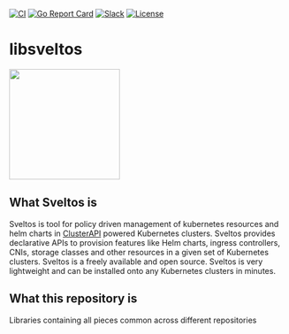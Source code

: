 [![CI](https://github.com/projectsveltos/libsveltos/actions/workflows/main.yaml/badge.svg)](https://github.com/projectsveltos/libsveltos/actions)
[![Go Report Card](https://goreportcard.com/badge/github.com/projectsveltos/libsveltos)](https://goreportcard.com/report/github.com/projectsveltos/libsveltos)
[![Slack](https://img.shields.io/badge/join%20slack-%23projectsveltos-brighteen)](https://join.slack.com/t/projectsveltos/shared_invite/zt-1hraownbr-W8NTs6LTimxLPB8Erj8Q6Q)
[![License](https://img.shields.io/badge/license-Apache-blue.svg)](LICENSE)

# libsveltos

<img src="https://raw.githubusercontent.com/projectsveltos/libsveltos/v0.2.1/logos/logo.png" width="200">

## What Sveltos is
Sveltos is tool for policy driven management of kubernetes resources and helm charts in [ClusterAPI](https://github.com/kubernetes-sigs/cluster-api) powered Kubernetes clusters. Sveltos provides declarative APIs to provision  features like Helm charts, ingress controllers, CNIs, storage classes and other resources in a given set of Kubernetes clusters. Sveltos is a freely available and open source. Sveltos is very lightweight and can be installed onto any Kubernetes clusters in minutes.

## What this repository is
Libraries containing all pieces common across different repositories
